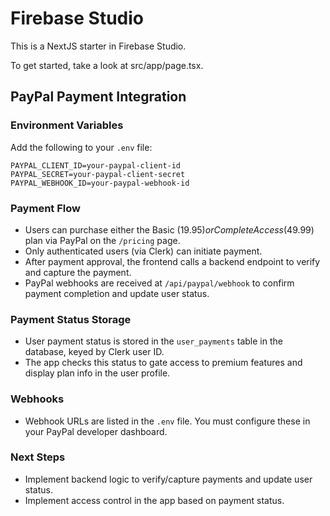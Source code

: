 # Firebase Studio

This is a NextJS starter in Firebase Studio.

To get started, take a look at src/app/page.tsx.

## PayPal Payment Integration

### Environment Variables
Add the following to your `.env` file:
```
PAYPAL_CLIENT_ID=your-paypal-client-id
PAYPAL_SECRET=your-paypal-client-secret
PAYPAL_WEBHOOK_ID=your-paypal-webhook-id
```

### Payment Flow
- Users can purchase either the Basic ($19.95) or Complete Access ($49.99) plan via PayPal on the `/pricing` page.
- Only authenticated users (via Clerk) can initiate payment.
- After payment approval, the frontend calls a backend endpoint to verify and capture the payment.
- PayPal webhooks are received at `/api/paypal/webhook` to confirm payment completion and update user status.

### Payment Status Storage
- User payment status is stored in the `user_payments` table in the database, keyed by Clerk user ID.
- The app checks this status to gate access to premium features and display plan info in the user profile.

### Webhooks
- Webhook URLs are listed in the `.env` file. You must configure these in your PayPal developer dashboard.

### Next Steps
- Implement backend logic to verify/capture payments and update user status.
- Implement access control in the app based on payment status.

